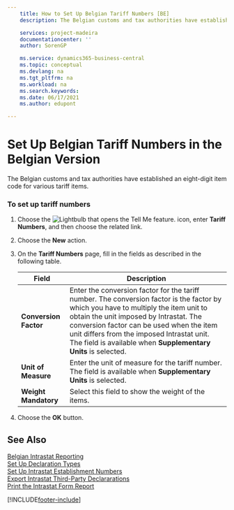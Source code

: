 ```yaml
---
    title: How to Set Up Belgian Tariff Numbers [BE]
    description: The Belgian customs and tax authorities have established an eight-digit item code for various tariff items.

    services: project-madeira 
    documentationcenter: ''
    author: SorenGP

    ms.service: dynamics365-business-central
    ms.topic: conceptual
    ms.devlang: na
    ms.tgt_pltfrm: na
    ms.workload: na
    ms.search.keywords:
    ms.date: 06/17/2021
    ms.author: edupont

---
```

# Set Up Belgian Tariff Numbers in the Belgian Version
The Belgian customs and tax authorities have established an eight-digit item code for various tariff items.  

### To set up tariff numbers  

1.  Choose the ![Lightbulb that opens the Tell Me feature.](../../media/ui-search/search_small.png "Tell me what you want to do") icon, enter **Tariff Numbers**, and then choose the related link.  
2.  Choose the **New** action.  
3.  On the **Tariff Numbers** page, fill in the fields as described in the following table.  

    |Field|Description|  
    |---------------------------------|---------------------------------------|  
    |**Conversion Factor**|Enter the conversion factor for the tariff number. The conversion factor is the factor by which you have to multiply the item unit to obtain the unit imposed by Intrastat. The conversion factor can be used when the item unit differs from the imposed Intrastat unit. The field is available when **Supplementary Units** is selected.|  
    |**Unit of Measure**|Enter the unit of measure for the tariff number. The field is available when **Supplementary Units** is selected.|  
    |**Weight Mandatory**|Select this field to show the weight of the items.|  

4.  Choose the **OK** button.  
  
## See Also  
 [Belgian Intrastat Reporting](belgian-intrastat-reporting.md)   
 [Set Up Declaration Types](how-to-set-up-declaration-types.md)   
 [Set Up Intrastat Establishment Numbers](how-to-set-up-intrastat-establishment-numbers.md)   
 [Export Intrastat Third-Party Declararations](how-to-export-intrastat-third-party-declararations.md)   
 [Print the Intrastat Form Report](how-to-print-the-intrastat-form-report.md)


[!INCLUDE[footer-include](../../includes/footer-banner.md)]